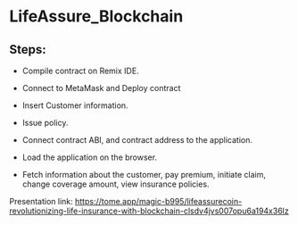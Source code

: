 # LifeAssure_Blockchain

## Steps:

- Compile contract on Remix IDE.

- Connect to MetaMask and Deploy contract

- Insert Customer information.

- Issue policy.

- Connect contract ABI, and contract address to the application.

- Load the application on the browser.

- Fetch information about the customer, pay premium, initiate claim, change coverage amount, view insurance policies.

Presentation link: https://tome.app/magic-b995/lifeassurecoin-revolutionizing-life-insurance-with-blockchain-clsdv4jvs007opu6a194x36lz
